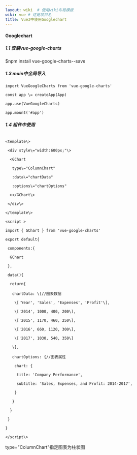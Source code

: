 ```yaml
---
layout: wiki  # 使用wiki布局模板
wiki: vue # 这是项目名
title: Vue3中使用Googlechart
---
```


#### Googlechart

##### 1.1 安装vue-google-charts

$npm install vue-google-charts--save

##### 1.3 main中全局导入
```
import VueGoogleCharts from 'vue-google-charts'

const app \= createApp(App)

app.use(VueGoogleCharts)

app.mount('#app')
```

##### 1.4 组件中使用
```

<template\>

 <div style\="width:600px;"\>

  <GChart

   type\="ColumnChart"

   :data\="chartData"

   :options\="chartOptions"

  ></GChart\>

 </div\>

</template\>

<script >

import { GChart } from 'vue-google-charts'

export default{

 components:{

  GChart

 },

 data(){

  return{

   chartData: \[//图表数据

    \['Year', 'Sales', 'Expenses', 'Profit'\],

    \['2014', 1000, 400, 200\],

    \['2015', 1170, 460, 250\],

    \['2016', 660, 1120, 300\],

    \['2017', 1030, 540, 350\]

   \],

   chartOptions: {//图表属性

    chart: {

     title: 'Company Performance',

     subtitle: 'Sales, Expenses, and Profit: 2014-2017',

    }

   }

  }

 }

}

</script\>
```
  

type\="ColumnChart"指定图表为柱状图